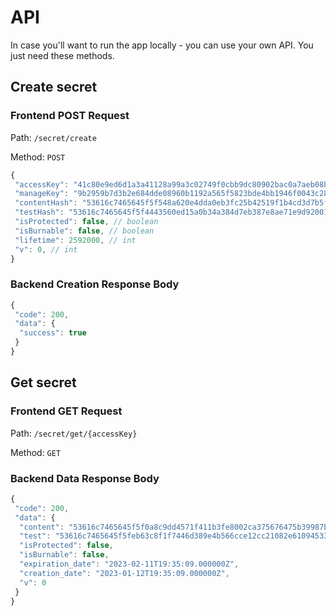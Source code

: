 # API

In case you'll want to run the app locally - you can use your own API.
You just need these methods.

## Create secret

### Frontend POST Request

Path: `/secret/create`

Method: `POST`

```js
{
 "accessKey": "41c80e9ed6d1a3a41128a99a3c02749f0cbb9dc80902bac0a7aeb08b66591248", // string: 64 symbols
 "manageKey": "9b2959b7d3b2e684dde08960b1192a565f5823bde4bb1946f0043c2855bf83de", // string: 64 symbols
 "contentHash": "53616c7465645f5f548a620e4dda0eb3fc25b42519f1b4cd3d7b5f8cf373e9e7",
 "testHash": "53616c7465645f5f4443560ed15a0b34a384d7eb387e8ae71e9d92001e86891c", // string: 64 symbols
 "isProtected": false, // boolean
 "isBurnable": false, // boolean
 "lifetime": 2592000, // int
 "v": 0, // int
}
```

### Backend Creation Response Body

```js
{
 "code": 200,
 "data": {
  "success": true
 }
}
```

## Get secret

### Frontend GET Request

Path: `/secret/get/{accessKey}`

Method: `GET`

### Backend Data Response Body

```js
{
 "code": 200,
 "data": {
  "content": "53616c7465645f5f0a8c9dd4571f411b3fe8002ca375676475b39987b3b90cfb",
  "test": "53616c7465645f5feb63c8f1f7446d389e4b566cce12cc21082e610945336a36",
  "isProtected": false,
  "isBurnable": false,
  "expiration_date": "2023-02-11T19:35:09.000000Z",
  "creation_date": "2023-01-12T19:35:09.000000Z",
  "v": 0
 }
}
```
